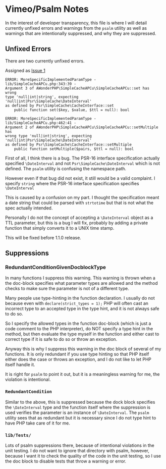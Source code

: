 Vimeo/Psalm Notes
=================

In the interest of developer transparency, this file is where I will detail
currently unfixed errors and warnings from the `psalm` utility as well as
warnings that are intentionally suppressed, and why they are suppressed.

Unfixed Errors
--------------

There are two currently unfixed errors.

Assigned as [Issue 1](https://github.com/AliceWonderMiscreations/SimpleCacheAPCu/issues/1)

    ERROR: MoreSpecificImplementedParamType - lib/SimpleCacheAPCu.php:343:39 -
    Argument 3 of AWonderPHP\SimpleCacheAPCu\SimpleCacheAPCu::set has wrong
    type 'null|int|string', expecting 'null|int|Psr\SimpleCache\DateInterval'
    as defined by Psr\SimpleCache\CacheInterface::set
        public function set($key, $value, $ttl = null): bool
        
    ERROR: MoreSpecificImplementedParamType - lib/SimpleCacheAPCu.php:462:41 -
    Argument 2 of AWonderPHP\SimpleCacheAPCu\SimpleCacheAPCu::setMultiple has
    wrong type 'null|int|string', expecting 'null|int|Psr\SimpleCache\DateInterval'
    as defined by Psr\SimpleCache\CacheInterface::setMultiple
        public function setMultiple($pairs, $ttl = null): bool
        
First of all, I think there is a bug. The PSR-16 interface specification
actually specified `\DateInterval` and not `Psr\SimpleCache\DateInterval` which
is not defined. The `psalm` utility is confusing the namespace path.

However even if that bug did not exist, it still would be a valid complaint. I
specify `string` where the PSR-16 interface specification specifies
`\DateInterval`

This is caused by a confusion on my part. I thought the specification meant a
date string that could be parsed with `strtotime` but that is not what the spec
actually intended.

Personally I do not the concept of accepting a `\DateInterval` object as a TTL
parameter, but this is a bug I will fix, probably by adding a private function
that simply converts it to a UNIX time stamp.

This will be fixed before 1.1.0 release.


Suppressions
------------

### RedundantConditionGivenDocblockType

In many functions I suppress this warning. This warning is thrown when a the
doc-block specifies what parameter types are allowed and the method checks to
make sure the parameter is not of a different type.

Many people use type-hinting in the function declaration. I usually do not
because even with `declare(strict_types = 1);` PHP will often cast an incorrect
type to an accepted type in the type hint, and it is not always safe to do so.

So I specify the allowed types in the function doc-block (which is just a code
comment to the PHP interpreter), do NOT specify a type hint in the method, but
then evaluate the type myself in the function and either cast to correct type
if it is safe to do so or throw an exception.

Anyway this is why I suppress this warning in the doc block of several of my
functions. It is only redundant if you use type hinting so that PHP itself
either does the case or throws an exception, and I do not like to let PHP
itself handle it.

It is right for `psalm` to point it out, but it is a meaningless warning for
me, the violation is intentional.

### `RedundantCondition`

Similar to the above, this is suppressed because the dock block specifies the
`\DateInterval` type and the function itself where the suppression is used
verifies the parameter is an instance of `\DateInterval`. The `psalm` utility
sees that as redundant but it is necessary since I do not type hint to have
PHP take care of it for me.

### `lib/Tests/`

Lots of psalm suppressions there, because of intentional violations in the
unit testing. I do not want to ignore that directory with psalm, however,
because I want it to check the quality of the code in the unit testing, so
I use the doc block to disable tests that throw a warning or error.



























